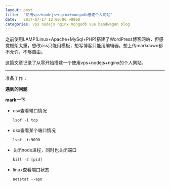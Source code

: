 ```yaml
---
layout: post
title:  "使用vps+nodejs+nginx+mongodb搭建个人网站"
date:   2017-07-17 12:00:00 +0800
categories: vps nodejs nginx mongodb vue bandwagon blog
---
```


之前使用LAMP(Linux+Apache+MySql+PHP)搭建了WordPress博客网站，但感觉框架太重，想改css只能用模板，想写博客只能用编辑器，想上传markdown都不允许，不够自由。

这篇文章记录了从零开始搭建一个使用vps+nodejs+nginx的个人网站。

---

准备工作：

**遇到的问题**

**mark一下**
* osx查看端口情况
  ```
  lsof -i tcp
  ```
* osx查看某个端口情况
  ```
  lsof -i:9090
  ```
* 关闭node进程，同时也关闭端口
  ```
  kill -2 [pid]
  ```
* linux查看端口状态
  ```
  netstat --apn
  ```

